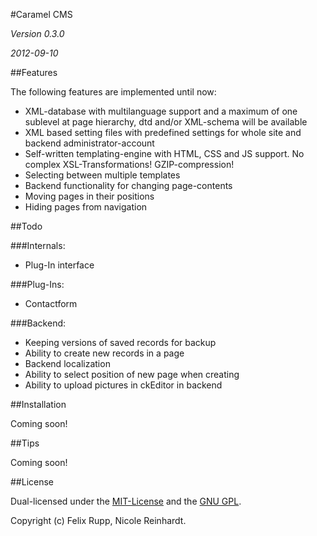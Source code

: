#Caramel CMS

*Version 0.3.0*

*2012-09-10*


##Features


The following features are implemented until now:

* XML-database with multilanguage support and a maximum of one sublevel at page hierarchy, dtd and/or XML-schema will be available
* XML based setting files with predefined settings for whole site and backend administrator-account
* Self-written templating-engine with HTML, CSS and JS support. No complex XSL-Transformations! GZIP-compression!
* Selecting between multiple templates
* Backend functionality for changing page-contents
* Moving pages in their positions
* Hiding pages from navigation 


##Todo


###Internals:

* Plug-In interface


###Plug-Ins:

* Contactform


###Backend:

* Keeping versions of saved records for backup
* Ability to create new records in a page
* Backend localization
* Ability to select position of new page when creating
* Ability to upload pictures in ckEditor in backend


##Installation

Coming soon!


##Tips

Coming soon!


##License

Dual-licensed under the [MIT-License](http://www.opensource.org/licenses/mit-license.php) and the [GNU GPL](http://www.gnu.org/licenses/gpl.html).

Copyright (c) Felix Rupp, Nicole Reinhardt.
